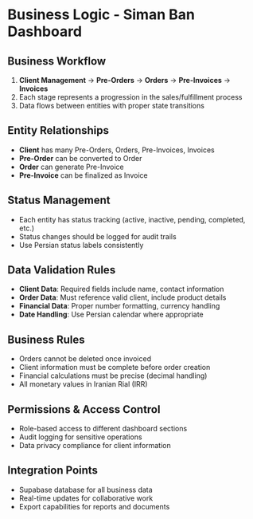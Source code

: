 # Business Logic - Siman Ban Dashboard

## Business Workflow
1. **Client Management** → **Pre-Orders** → **Orders** → **Pre-Invoices** → **Invoices**
2. Each stage represents a progression in the sales/fulfillment process
3. Data flows between entities with proper state transitions

## Entity Relationships
- **Client** has many Pre-Orders, Orders, Pre-Invoices, Invoices
- **Pre-Order** can be converted to Order
- **Order** can generate Pre-Invoice
- **Pre-Invoice** can be finalized as Invoice

## Status Management
- Each entity has status tracking (active, inactive, pending, completed, etc.)
- Status changes should be logged for audit trails
- Use Persian status labels consistently

## Data Validation Rules
- **Client Data**: Required fields include name, contact information
- **Order Data**: Must reference valid client, include product details
- **Financial Data**: Proper number formatting, currency handling
- **Date Handling**: Use Persian calendar where appropriate

## Business Rules
- Orders cannot be deleted once invoiced
- Client information must be complete before order creation
- Financial calculations must be precise (decimal handling)
- All monetary values in Iranian Rial (IRR)

## Permissions & Access Control
- Role-based access to different dashboard sections
- Audit logging for sensitive operations
- Data privacy compliance for client information

## Integration Points
- Supabase database for all business data
- Real-time updates for collaborative work
- Export capabilities for reports and documents